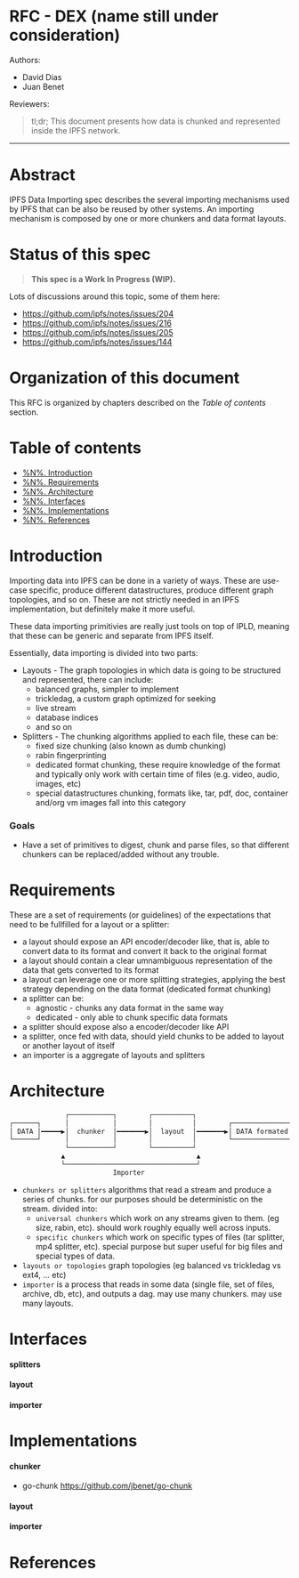 RFC - DEX (name still under consideration)
=========================

Authors:

- David Dias
- Juan Benet

Reviewers:


> tl;dr; This document presents how data is chunked and represented inside the IPFS network.

* * *

# Abstract

IPFS Data Importing spec describes the several importing mechanisms used by IPFS that can be also be reused by other systems. An importing mechanism is composed by one or more chunkers and data format layouts.

# Status of this spec

> **This spec is a Work In Progress (WIP).**

Lots of discussions around this topic, some of them here:

- https://github.com/ipfs/notes/issues/204
- https://github.com/ipfs/notes/issues/216
- https://github.com/ipfs/notes/issues/205
- https://github.com/ipfs/notes/issues/144

# Organization of this document

This RFC is organized by chapters described on the *Table of contents* section.

# Table of contents

- [%N%. Introduction]()
- [%N%. Requirements]()
- [%N%. Architecture]()
- [%N%. Interfaces]()
- [%N%. Implementations]()
- [%N%. References]()

# Introduction

Importing data into IPFS can be done in a variety of ways. These are use-case specific, produce different datastructures, produce different graph topologies, and so on. These are not strictly needed in an IPFS implementation, but definitely make it more useful. 

These data importing primitivies  are really just tools on top of IPLD, meaning that these can be generic and separate from IPFS itself.

Essentially, data importing is divided into two parts:

- Layouts - The graph topologies in which data is going to be structured and represented, there can include:
  - balanced graphs, simpler to implement
  - trickledag, a custom graph optimized for seeking
  - live stream
  - database indices
  - and so on
- Splitters - The chunking algorithms applied to each file, these can be:
  - fixed size chunking (also known as dumb chunking)
  - rabin fingerprinting
  - dedicated format chunking, these require knowledge of the format and typically only work with certain time of files (e.g. video, audio, images, etc)
  - special datastructures chunking, formats like, tar, pdf, doc, container and/org vm images fall into this category

### Goals

- Have a set of primitives to digest, chunk and parse files, so that different chunkers can be replaced/added without any trouble.

# Requirements

These are a set of requirements (or guidelines) of the expectations that need to be fullfilled for a layout or a splitter:

- a layout should expose an API encoder/decoder like, that is, able to convert data to its format and convert it back to the original format
- a layout should contain a clear umnambiguous representation of the data that gets converted to its format
- a layout can leverage one or more splitting strategies, applying the best strategy depending on the data format (dedicated format chunking)
- a splitter can be:
  - agnostic - chunks any data format in the same way
  - dedicated - only able to chunk specific data formats
- a splitter should expose also a encoder/decoder like API
- a splitter, once fed with data, should yield chunks to be added to layout or another layout of itself
- an importer is a aggregate of layouts and splitters

# Architecture

```bash
              ┌───────────┐        ┌──────────┐
┌──────┐      │           │        │          │        ┌───────────────┐
│ DATA │━━━━━▶│  chunker  │━━━━━━━▶│  layout  │━━━━━━━▶│ DATA formated │
└──────┘      │           │        │          │        └───────────────┘
              └───────────┘        └──────────┘
             ▲                                 ▲
             └─────────────────────────────────┘
                          Importer
```

- `chunkers or splitters`  algorithms that read a stream and produce a series of chunks. for our purposes should be deterministic on the stream. divided into:
  - `universal chunkers` which work on any streams given to them. (eg size, rabin, etc). should work roughly equally well across inputs.
  - `specific chunkers` which work on specific types of files (tar splitter, mp4 splitter, etc). special purpose but super useful for big files and special types of data.
- `layouts or topologies` graph topologies (eg balanced vs trickledag vs ext4, ... etc)
- `importer` is a process that reads in some data (single file, set of files, archive, db, etc), and outputs a dag. may use many chunkers. may use many layouts.

# Interfaces

#### splitters

#### layout

#### importer

# Implementations

#### chunker

- go-chunk https://github.com/jbenet/go-chunk

#### layout

#### importer

# References


